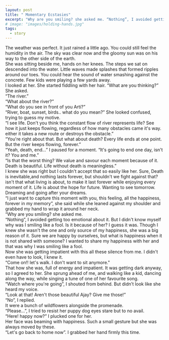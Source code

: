 ```yaml
---
layout: post
title: " Momentary Ecstasies"
excerpt: "Why are you smiling? she asked me. “Nothing”, I avoided getting too emotional about it"
# image: "images/holding-hands.jpg"
tags: 
  - story
---
```



The weather was perfect. It just rained a little ago. You could still feel the humidity in the air. The sky was clear now and the gloomy sun was on his way to the other side of the earth.  
She was sitting beside me, hands on her knees. The steps we sat on descended into the water. Little waves made splashes that formed ripples around our toes. You could hear the sound of water smashing against the concrete. Few kids were playing a few yards away.   
I looked at her. She started fiddling with her hair. “What are you thinking?” She asked.  
“The river.”  
“What about the river?”  
“What do you see in front of you Arti?”  
“River, boat, sunset, birds.. what do you mean?” She looked confused, trying to guess my motive.  
“I see life. Don't you think the constant flow of river represents life? See how it just keeps flowing, regardless of how many obstacles came it's way. either it takes a new route or destroys the obstacle.”  
“You're right about that. But what about death? Every life ends at one point. But the river keeps flowing, forever.”  
“Yeah, death, end...” I paused for a moment. “It's going to end one day, isn't it? You and me.”  
“Is that the worst thing? We value and savour each moment because of it. Death is beautiful. Life without death is meaningless.”  
I knew she was right but I couldn't accept that so easily like her. Sure, Death is inevitable,and nothing lasts forever, but shouldn't we fight against that? isn't that what living is about, to make it last forever while enjoying every moment of it. Life is about the hope for future. Wanting to see tomorrow. Dreaming and going after your dreams.   
“I just want to capture this moment with you, this feeling, all the happiness, forever in my memory”, she said while she leaned against my shoulder and  grabbed my hand to wrap it around her neck.  
“Why are you smiling? she asked me.   
“Nothing”, I avoided getting too emotional about it. But I didn't know myself why was I smiling like a fool. Is it because of her? I guess it was. Though I knew she wasn't the one and only source of my happiness, she was a big reason of it. Sure we are happy by ourselves, but what is happiness when it is not shared with someone? I wanted to share my happiness with her and that was why I was smiling like a fool.  
Now she was getting impatient with this all these silence from me. I didn't even have to look, I knew it.   
“Come on!! let's walk. I don't want to sit anymore."  
That how she was, full of energy and impatient. It was getting dark anyway, so I agreed to her. She sprung ahead of me, and walking like a kid, dancing along the way, while singing a tune of one of her favourite song.  
“Watch where you're going”, I shouted from behind. But didn’t look like she heard my voice.   
“Look at that! Aren't those beautiful Ajay? Give me those!”  
“No”, I replied.   
It were a bunch of wildflowers alongside the promenade.   
“Please...”, I tried to resist her puppy dog eyes stare but to no avail.  
“Here! happy now?” I plucked one for her.  
Her face was beaming with happiness. Such a small gesture but she was always moved by these.  
“Let's go back to home now”. I grabbed her hand firmly this time.  

